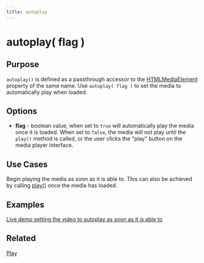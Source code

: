 ```yaml
---
title: autoplay
---
```

# autoplay( flag ) #

## Purpose ##

`autoplay()` is defined as a passthrough accessor to the [HTMLMediaElement](https://developer.mozilla.org/en/DOM/HTMLMediaElement) property of the same name. Use `autoplay( flag )` to set the media to automatically play when loaded.

## Options ##

* **flag** - boolean value, when set to `true` will automatically play the media once it is loaded. When set to `false`, the media will not play until the `play()` method is called, or the user clicks the "play" button on the media player interface.

## Use Cases ##

Begin playing the media as soon as it is able to. This can also be achieved by calling [play()](#play) once the media has loaded.

## Examples ##

[Live demo setting the video to autoplay as soon as it is able to](http://jsfiddle.net/popcornjs/b7C8C/)

## Related ##

[Play](#play)
